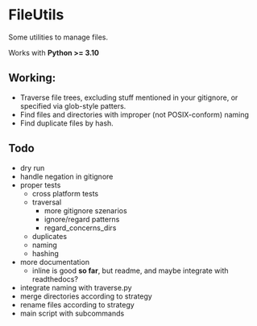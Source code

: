 # FileUtils

Some utilities to manage files.

Works with **Python >= 3.10**

## Working:

- Traverse file trees, excluding stuff mentioned in your gitignore, or specified via glob-style patters.
- Find files and directories with improper (not POSIX-conform) naming
- Find duplicate files by hash.

## Todo

- dry run
- handle negation in gitignore
- proper tests
  - cross platform tests
  - traversal
    - more gitignore szenarios
    - ignore/regard patterns
    - regard_concerns_dirs
  - duplicates
  - naming
  - hashing
- more documentation
  - inline is good **so far**, but readme, and maybe integrate with readthedocs?
- integrate naming with traverse.py
- merge directories according to strategy
- rename files according to strategy
- main script with subcommands
